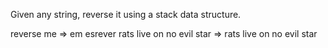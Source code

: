 Given any string, reverse it using a stack data structure.

reverse me => em esrever
rats live on no evil star => rats live on no evil star